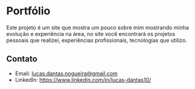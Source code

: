 # Portfólio

Este projeto é um site que mostra um pouco sobre mim mostrando minha evolução e experiência na área, no site você encontrará 
os projetos pessoais que realizei, experiências profissionais, tecnologias que utilizo.

## Contato

- Email: lucas.dantas.nogueira@gmail.com
- LinkedIn: https://www.linkedin.com/in/lucas-dantas10/
